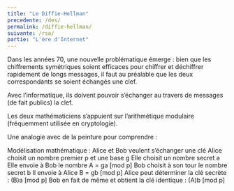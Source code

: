 ```yaml
---
title: "Le Diffie-Hellman"
precedente: /des/
permalink: /diffie-hellman/
suivante: /rsa/
partie: "L'ère d'Internet"
---
```


Dans les années 70, une nouvelle problématique émerge : bien que les chiffrements symétriques soient efficaces pour chiffrer et déchiffrer rapidement de longs messages, il faut au préalable que les deux correspondants se soient échangés une clef.

Avec l’informatique, ils doivent pouvoir s’échanger au travers de messages (de fait publics) la clef.

Les deux mathématiciens s’appuient sur l’arithmétique modulaire (fréquemment utilisée en cryptologie).

Une analogie avec de la peinture pour comprendre : 

Modélisation mathématique :
Alice et Bob veulent s’échanger une clé
Alice choisit un nombre premier p et une base g
Elle choisit un nombre secret a
Elle envoie à Bob le nombre A = ga [mod p]
Bob choisit à son tour le nombre secret b
Il envoie à Alice B = gb [mod p]
Alice peut déterminer la clé secrète : (B)a [mod p]
Bob en fait de même et obtient la clé identique : (A)b [mod p]
